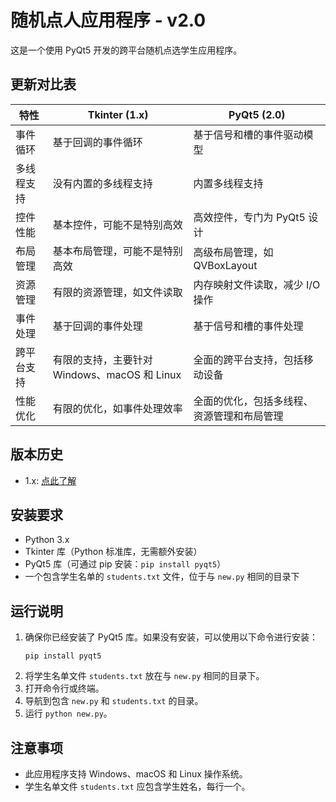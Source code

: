 # 随机点人应用程序 - v2.0

这是一个使用 PyQt5 开发的跨平台随机点选学生应用程序。

## 更新对比表

| 特性         | Tkinter (1.x)                           | PyQt5 (2.0)                           |
|--------------|--------------------------------------------|------------------------------------------|
| 事件循环     | 基于回调的事件循环                          | 基于信号和槽的事件驱动模型                |
| 多线程支持   | 没有内置的多线程支持                        | 内置多线程支持                           |
| 控件性能     | 基本控件，可能不是特别高效                  | 高效控件，专门为 PyQt5 设计              |
| 布局管理     | 基本布局管理，可能不是特别高效              | 高级布局管理，如 QVBoxLayout            |
| 资源管理     | 有限的资源管理，如文件读取                  | 内存映射文件读取，减少 I/O 操作          |
| 事件处理     | 基于回调的事件处理                          | 基于信号和槽的事件处理                   |
| 跨平台支持   | 有限的支持，主要针对 Windows、macOS 和 Linux | 全面的跨平台支持，包括移动设备          |
| 性能优化     | 有限的优化，如事件处理效率                  | 全面的优化，包括多线程、资源管理和布局管理 |

## 版本历史

- 1.x: [点此了解](https://github.com/RedstoneLu/LC_RSP/)

## 安装要求

- Python 3.x
- Tkinter 库（Python 标准库，无需额外安装）
- PyQt5 库（可通过 pip 安装：`pip install pyqt5`）
- 一个包含学生名单的 `students.txt` 文件，位于与 `new.py` 相同的目录下

## 运行说明

1. 确保你已经安装了 PyQt5 库。如果没有安装，可以使用以下命令进行安装：
   ```
   pip install pyqt5
   ```
2. 将学生名单文件 `students.txt` 放在与 `new.py` 相同的目录下。
3. 打开命令行或终端。
4. 导航到包含 `new.py` 和 `students.txt` 的目录。
5. 运行 `python new.py`。

## 注意事项

- 此应用程序支持 Windows、macOS 和 Linux 操作系统。
- 学生名单文件 `students.txt` 应包含学生姓名，每行一个。
   
